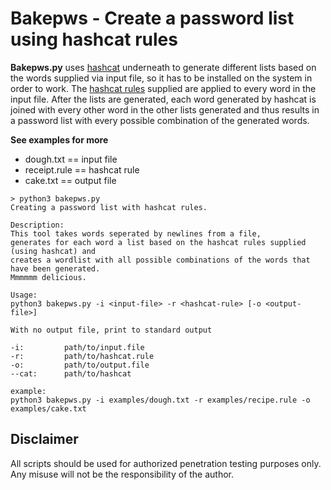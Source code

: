 # Bakepws - Create a password list using hashcat rules
**Bakepws.py** uses [hashcat](https://github.com/hashcat) underneath to generate different lists based on the words supplied via input file, so it has to be installed on the system in order to work.
The [hashcat rules](https://hashcat.net/wiki/doku.php?id=rule_based_attack) supplied are applied to every word in the input file.
After the lists are generated, each word generated by hashcat is joined with every other word in the other lists generated and thus results in a password list with every possible combination of the generated words.

**See examples for more**
* dough.txt == input file
* receipt.rule == hashcat rule
* cake.txt == output file


```
> python3 bakepws.py
Creating a password list with hashcat rules.

Description:
This tool takes words seperated by newlines from a file,
generates for each word a list based on the hashcat rules supplied (using hashcat) and
creates a wordlist with all possible combinations of the words that have been generated.
Mmmmmm delicious.

Usage:
python3 bakepws.py -i <input-file> -r <hashcat-rule> [-o <output-file>]

With no output file, print to standard output

-i:         path/to/input.file
-r:         path/to/hashcat.rule
-o:         path/to/output.file
--cat:      path/to/hashcat

example:
python3 bakepws.py -i examples/dough.txt -r examples/recipe.rule -o examples/cake.txt
```


## Disclaimer
All scripts should be used for authorized penetration testing purposes only. Any misuse will not be the responsibility of the author.
